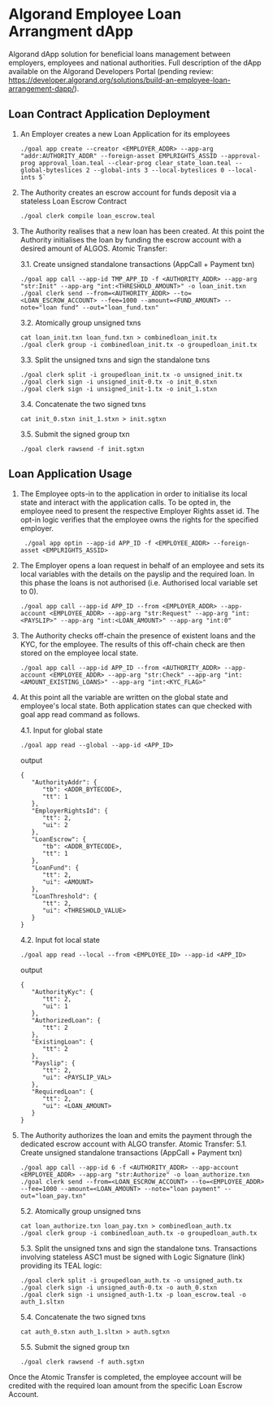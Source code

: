 # Algorand Employee Loan Arrangment dApp

Algorand dApp solution for beneficial loans management between employers, employees and national authorities.
Full description of the dApp available on the Algorand Developers Portal (pending review: https://developer.algorand.org/solutions/build-an-employee-loan-arrangement-dapp/).

## Loan Contract Application Deployment

 1. An Employer creates a new Loan Application for its employees

        ./goal app create --creator <EMPLOYER_ADDR> --app-arg "addr:AUTHORITY_ADDR" --foreign-asset EMPLRIGHTS_ASSID --approval-prog approval_loan.teal --clear-prog clear_state_loan.teal --global-byteslices 2 --global-ints 3 --local-byteslices 0 --local-ints 5`

 2. The Authority creates an escrow account for funds deposit via a stateless Loan Escrow Contract

        ./goal clerk compile loan_escrow.teal
 
 3. The Authority realises that a new loan has been created. At this point the Authority initialises the loan 
    by funding the escrow account with a desired amount of ALGOS. Atomic Transfer:

    3.1. Create unsigned standalone transactions (AppCall + Payment txn)
    
        ./goal app call --app-id TMP_APP_ID -f <AUTHORITY_ADDR> --app-arg "str:Init" --app-arg "int:<THRESHOLD_AMOUNT>" -o loan_init.txn
        ./goal clerk send --from=<AUTHORITY_ADDR> --to=<LOAN_ESCROW_ACCOUNT> --fee=1000 --amount=<FUND_AMOUNT> --note="loan fund" --out="loan_fund.txn"
    
    3.2. Atomically group unsigned txns

        cat loan_init.txn loan_fund.txn > combinedloan_init.tx
        ./goal clerk group -i combinedloan_init.tx -o groupedloan_init.tx

    3.3. Split the unsigned txns and sign the standalone txns
    
        ./goal clerk split -i groupedloan_init.tx -o unsigned_init.tx
        ./goal clerk sign -i unsigned_init-0.tx -o init_0.stxn    
        ./goal clerk sign -i unsigned_init-1.tx -o init_1.stxn
 
    3.4. Concatenate the two signed txns
         
        cat init_0.stxn init_1.stxn > init.sgtxn
      
    3.5. Submit the signed group txn
        
        ./goal clerk rawsend -f init.sgtxn

## Loan Application Usage

1. The Employee opts-in to the application in order to initialise its local state and interact with the application calls.
To be opted in, the employee need to present the respective Employer Rights asset id. The opt-in logic verifies that the
    employee owns the rights for the specified employer.
    
        ./goal app optin --app-id APP_ID -f <EMPLOYEE_ADDR> --foreign-asset <EMPLRIGHTS_ASSID>

2. The Employer opens a loan request in behalf of an employee and sets its local variables with the details on the payslip
and the required loan. In this phase the loans is not authorised (i.e. Authorised local variable set to 0).
   
       ./goal app call --app-id APP_ID --from <EMPLOYER_ADDR> --app-account <EMPLOYEE_ADDR> --app-arg "str:Request" --app-arg "int:<PAYSLIP>" --app-arg "int:<LOAN_AMOUNT>" --app-arg "int:0"

3. The Authority checks off-chain the presence of existent loans and the KYC, for the employee. The results of this off-chain
check are then stored on the employee local state.
   
       ./goal app call --app-id APP_ID --from <AUTHORITY_ADDR> --app-account <EMPLOYEE_ADDR> --app-arg "str:Check" --app-arg "int:<AMOUNT_EXISTING_LOANS>" --app-arg "int:<KYC_FLAG>"
   
4. At this point all the variable are written on the global state and employee's local state.
Both application states can que checked with goal app read command as follows.
   
   4.1. Input for global state
       
       ./goal app read --global --app-id <APP_ID>
   output

       {
          "AuthorityAddr": {
             "tb": <ADDR_BYTECODE>,
             "tt": 1
          },
          "EmployerRightsId": {
             "tt": 2,
             "ui": 2
          },
          "LoanEscrow": {
             "tb": <ADDR_BYTECODE>,
             "tt": 1
          },
          "LoanFund": {
             "tt": 2,
             "ui": <AMOUNT>
          },
          "LoanThreshold": {
             "tt": 2,
             "ui": <THRESHOLD_VALUE>
          }
       }

   4.2. Input fot local state

       ./goal app read --local --from <EMPLOYEE_ID> --app-id <APP_ID>

   output

       {
          "AuthorityKyc": {
             "tt": 2,
             "ui": 1
          },
          "AuthorizedLoan": {
             "tt": 2
          },
          "ExistingLoan": {
             "tt": 2
          },
          "Payslip": {
             "tt": 2,
             "ui": <PAYSLIP_VAL>
          },
          "RequiredLoan": {
             "tt": 2,
             "ui": <LOAN_AMOUNT>
          }
       }

5. The Authority authorizes the loan and emits the payment through the dedicated escrow account with ALGO transfer.
Atomic Transfer:
   5.1. Create unsigned standalone transactions (AppCall + Payment txn)
       
       ./goal app call --app-id 6 -f <AUTHORITY_ADDR> --app-account <EMPLOYEE_ADDR> --app-arg "str:Authorize" -o loan_authorize.txn   
       ./goal clerk send --from=<LOAN_ESCROW_ACCOUNT> --to=<EMPLOYEE_ADDR> --fee=1000 --amount=<LOAN_AMOUNT> --note="loan payment" --out="loan_pay.txn"

   5.2. Atomically group unsigned txns

       cat loan_authorize.txn loan_pay.txn > combinedloan_auth.tx         
       ./goal clerk group -i combinedloan_auth.tx -o groupedloan_auth.tx

   5.3. Split the unsigned txns and sign the standalone txns. Transactions involving stateless ASC1 must be signed with
Logic Signature (link) providing its TEAL logic:
    
       ./goal clerk split -i groupedloan_auth.tx -o unsigned_auth.tx
       ./goal clerk sign -i unsigned_auth-0.tx -o auth_0.stxn
       ./goal clerk sign -i unsigned_auth-1.tx -p loan_escrow.teal -o auth_1.sltxn
   
    5.4. Concatenate the two signed txns
   
       cat auth_0.stxn auth_1.sltxn > auth.sgtxn
    
    5.5. Submit the signed group txn
   
       ./goal clerk rawsend -f auth.sgtxn

Once the Atomic Transfer is completed, the employee account will be credited with the required loan amount from the specific
Loan Escrow Account.